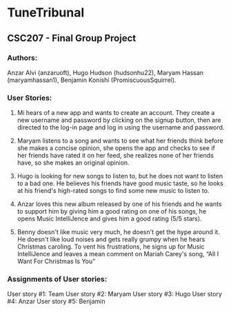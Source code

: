 # TuneTribunal

## CSC207 - Final Group Project
### Authors: 
Anzar Alvi (anzaruoft), Hugo Hudson (hudsonhu22), Maryam Hassan (maryamhassan1), Benjamin Konishi (PromiscuousSquirrel).

### User Stories:
1) Mi hears of a new app and wants to create an account. They create a new username and password by clicking on the signup button, then are directed to the log-in page and log in using the username and password.
   
2) Maryam listens to a song and wants to see what her friends think before she makes a concise opinion, she opens the app and checks to see if her friends have rated it on her feed, she realizes none of her friends have, so she makes an original opinion. 

3) Hugo is looking for new songs to listen to, but he does not want to listen to a bad one. He believes his friends have good music taste, so he looks at his friend's high-rated songs to find some new music to listen to.

4) Anzar loves this new album released by one of his friends and he wants to support him by giving him a good rating on one of his songs, he opens Music IntelliJence and gives him a good rating (5/5 stars).

5) Benny doesn't like music very much, he doesn't get the hype around it. He doesn't like loud noises and gets really grumpy when he hears Christmas caroling. To vent his frustrations, he signs up for Music IntelliJence and leaves a mean comment on Mariah Carey's song, “All I Want For Christmas Is You”

### Assignments of User stories: 
User story #1: Team 
User story #2: Maryam
User story #3: Hugo
User story #4: Anzar 
User story #5: Benjamin
